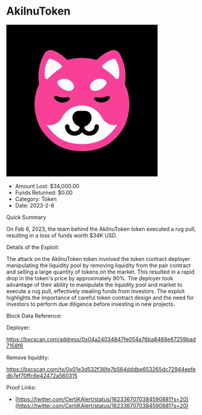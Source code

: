 # AkiInuToken
![AkiInuToken](/rektimages/AkiInuToken.png)
- Amount Lost: $34,000.00
- Funds Returned: $0.00
- Category: Token
- Date: 2023-2-8

Quick Summary

On Feb 8, 2023, the team behind the AkiInuToken token executed a rug pull, resulting in a loss of funds worth $34K USD.

  


  


Details of the Exploit:

The attack on the AkiInuToken token involved the token contract deployer manipulating the liquidity pool by removing liquidity from the pair contract and selling a large quantity of tokens on the market. This resulted in a rapid drop in the token's price by approximately 90%. The deployer took advantage of their ability to manipulate the liquidity pool and market to execute a rug pull, effectively stealing funds from investors. The exploit highlights the importance of careful token contract design and the need for investors to perform due diligence before investing in new projects.

  


Block Data Reference:

Deployer:

https://bscscan.com/address/0x04a24034847fe054a76ba8488e67259bad7158f6

Remove liquidity:

https://bscscan.com/tx/0x01e3d532f36fe7b564dddbe653265dc72944eefedb7ef70ffc6e42472a560315


Proof Links:
- [https://twitter.com/CertiKAlert/status/1623367070384590881?s=20](https://twitter.com/CertiKAlert/status/1623367070384590881?s=20)


